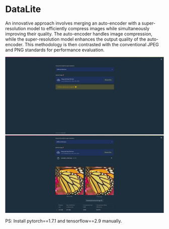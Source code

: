 # DataLite

An innovative approach involves merging an auto-encoder with a super-resolution model to efficiently compress images while simultaneously improving their quality. The auto-encoder handles image compression, while the super-resolution model enhances the output quality of the auto-encoder.
This methodology is then contrasted with the conventional JPEG and PNG standards for performance evaluation.

<img src= "samples/main.png" alt = "UI"/>
<img src= "samples/result.png" alt = "UI"/>



PS: Install pytorch==1.7.1 and tensorflow==2.9 manually.
